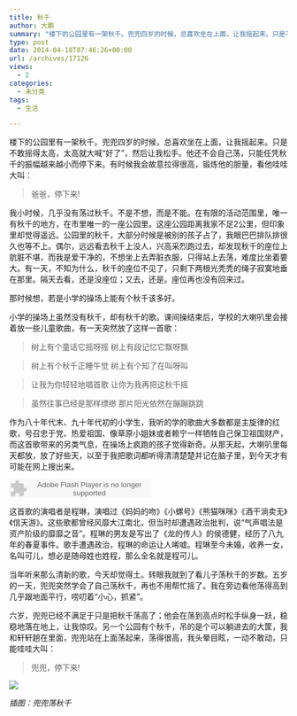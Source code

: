 ```yaml
---
title: 秋千
author: 大鹏
summary: "楼下的公园里有一架秋千。兜兜四岁的时候，总喜欢坐在上面，让我摇起来。只是不敢摇得太高，太高就大喊“好了”，然后让我松手。他还不会自己荡，只能任凭秋千的振幅越来越小而停下来。有时候我会故意拉得很高，锻炼他的胆量，看他哇哇大叫："
type: post
date: 2014-04-18T07:46:26+00:00
url: /archives/17126
views:
  - 2
categories:
  - 未分类
tags:
  - 生活

---
```

楼下的公园里有一架秋千。兜兜四岁的时候，总喜欢坐在上面，让我摇起来。只是不敢摇得太高，太高就大喊“好了”，然后让我松手。他还不会自己荡，只能任凭秋千的振幅越来越小而停下来。有时候我会故意拉得很高，锻炼他的胆量，看他哇哇大叫：

> 爸爸，停下来!

我小时候，几乎没有荡过秋千。不是不想，而是不能。在有限的活动范围里，唯一有秋千的地方，在市里唯一的一座公园里。这座公园距离我家不足2公里，但印象里却觉得遥远。公园里的秋千，大部分时候是被别的孩子占了，我眼巴巴排队排很久也等不上。偶尔，远远看去秋千上没人，兴高采烈跑过去，却发现秋千的座位上肮脏不堪，而我是爱干净的，不想坐上去弄脏衣服，只得站上去荡，难度比坐着要大。有一天，不知为什么，秋千的座位不见了，只剩下两根光秃秃的绳子寂寞地垂在那里。隔天去看，还是没座位；又去，还是。座位再也没有回来过。

那时候想，若是小学的操场上能有个秋千该多好。

小学的操场上虽然没有秋千，却有秋千的歌。课间操结束后，学校的大喇叭里会接着放一些儿童歌曲，有一天突然放了这样一首歌：

> 树上有个童话它摇呀摇 树上有段记忆它飘呀飘
    
> 树上有个秋千正睡午觉 树上有个知了在叫呀叫
    
> 让我为你轻轻地唱首歌 让你为我再把这秋千摇
    
> 虽然往事已经是那样缥缈 那片阳光依然在蹦蹦跳跳

作为八十年代末、九十年代初的小学生，我听的学的歌曲大多数都是主旋律的红歌，号召忠于党、热爱祖国、像草原小姐妹或者赖宁一样牺牲自己保卫祖国财产，而这首歌带来的另类气息，在操场上疯跑的孩子觉得新奇。从那天起，大喇叭里每天都放，放了好些天，以至于我把歌词都听得清清楚楚并记在脑子里，到今天才有可能在网上搜出来。

<embed src="http://www.xiami.com/widget/0_95369/singlePlayer.swf" type="application/x-shockwave-flash" width="257" height="33" wmode="transparent">
  <br />
</embed>

这首歌的演唱者是程琳，演唱过《妈妈的吻》《小螺号》《熊猫咪咪》《酒干淌卖无》《信天游》。这些歌都曾经风靡大江南北，但当时却遭遇政治批判，说“气声唱法是资产阶级的靡靡之音”。程琳的男友是写出了《龙的传人》的侯德健，经历了八九年的春夏事件。歌手遭遇政治，程琳的命运让人唏嘘。程琳至今未婚，收养一女，名叫可儿，想必是随母姓也姓程，那么全名就是程可儿。

当年听来那么清新的歌，今天却觉得土。转眼我就到了看儿子荡秋千的岁数。五岁的一天，兜兜突然学会了自己荡秋千，再也不用帮忙摇了。我在旁边看他荡得高到几乎跟地面平行，唠叨着“小心，抓紧”。

六岁，兜兜已经不满足于只是把秋千荡高了；他会在荡到高点时松手纵身一跃，稳稳地落在地上，让我惊叹。另一个公园有个秋千，吊的是个可以躺进去的大筐，我和轩轩趟在里面，兜兜站在上面荡起来，荡得很高，我头晕目眩，一动不敢动，只能哇哇大叫：

> 兜兜，停下来!

![][1]

_插图：兜兜荡秋千_

 [1]: https://qg5vba.dm2302.livefilestore.com/y2pzkakyLr-jj2kygEU1IPYO__uuyLD_2vHZiL7nxq4ySKwEW9KEzO9nazYSWSC_8PpiZpAo0DcHp9pJAz4AZQ3jWJ-zXTjU5ae7N1kll-fjF0/2014-02-24_swing.JPG
